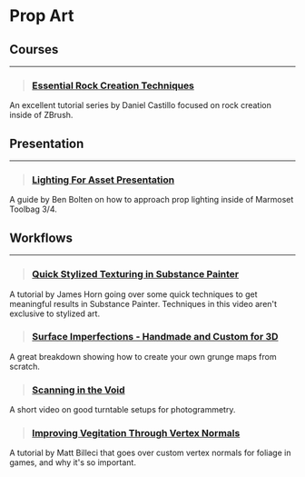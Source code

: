 # Prop Art

## Courses
___

> ### [Essential Rock Creation Techniques](https://www.artstation.com/marketplace/p/poko/essential-rock-creation-techniques-daniel-castillo?utm_source=artstation&utm_medium=referral&utm_campaign=homepage&utm_term=marketplace)
An excellent tutorial series by Daniel Castillo focused on rock creation inside of ZBrush.
<!-- -->


## Presentation
___

> ### [Lighting For Asset Presentation](https://www.artstation.com/benbolton/blog/YPL3/lighting-for-asset-presentation)
A guide by Ben Bolten on how to approach prop lighting inside of Marmoset Toolbag 3/4.
<!-- -->


## Workflows
___

> ### [Quick Stylized Texturing in Substance Painter](https://www.youtube.com/watch?v=Oc2gcNVQmDw)
A tutorial by James Horn going over some quick techniques to get meaningful results in Substance Painter. Techniques in this video aren't exclusive to stylized art.
<!-- -->


> ### [Surface Imperfections - Handmade and Custom for 3D](https://www.youtube.com/watch?v=oWos9wUUlbg)
A great breakdown showing how to create your own grunge maps from scratch.
<!-- -->


> ### [Scanning in the Void](https://www.youtube.com/watch?v=Il6LVXqSlRg)
A short video on good turntable setups for photogrammetry.
<!-- -->


> ### [Improving Vegitation Through Vertex Normals](https://www.artstation.com/artwork/w6nQ96)
A tutorial by Matt Billeci that goes over custom vertex normals for foliage in games, and why it's so important.
<!-- -->

